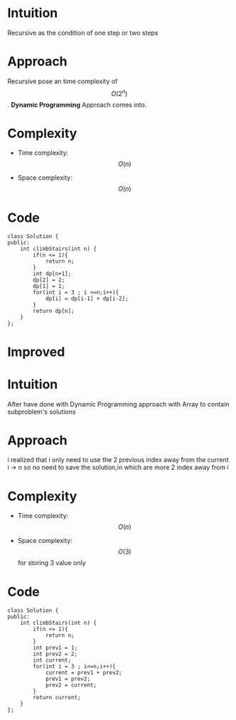 # Intuition
Recursive as the condition of one step or two steps
# Approach
Recursive pose an time complexity of 
$$O(2^n)$$ 
. **Dynamic Programming** Approach comes into.

# Complexity
- Time complexity:
$$O(n)$$

- Space complexity:
$$O(n)$$
# Code
```
class Solution {
public:
    int climbStairs(int n) {
        if(n <= 1){
            return n;
        }
        int dp[n+1];
        dp[2] = 2;
        dp[1] = 1;
        for(int i = 3 ; i <=n;i++){
            dp[i] = dp[i-1] + dp[i-2];
        }
        return dp[n];
    }
};
```
# Improved 
# Intuition
After have done with Dynamic Programming approach with Array to contain subproblem's solutions
# Approach
i realized that i only need to use the 2 previous index away from the current i -> n so no need to save the solution,in which are more 2 index away from i
# Complexity
- Time complexity:
$$O(n)$$

- Space complexity:
$$O(3)$$ for storing 3 value only 

# Code
```
class Solution {
public:
    int climbStairs(int n) {
        if(n <= 1){
            return n;
        }
        int prev1 = 1;
        int prev2 = 2;
        int current;
        for(int i = 3 ; i<=n;i++){
            current = prev1 + prev2;
            prev1 = prev2;
            prev2 = current;
        }
        return current;
    }
};
```
